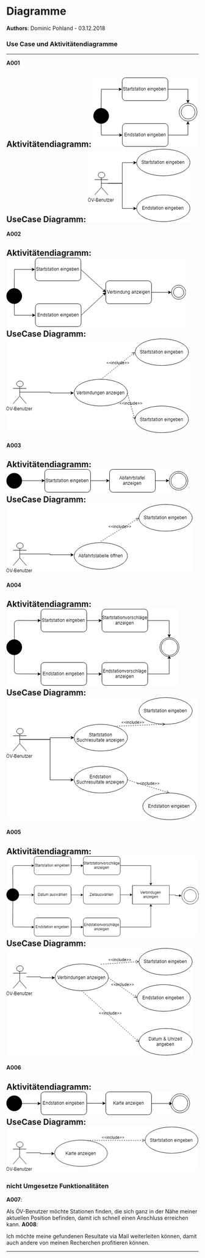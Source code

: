 # Diagramme
**Authors**: Dominic Pohland - 03.12.2018

### Use Case und Aktivitätendiagramme
---
**A001**

Aktivitätendiagramm:
![](https://github.com/EDGZTNSR/modul-318-student/raw/master/doc/A001Activitydiagram.png "A001")
UseCase Diagramm:
![](https://github.com/EDGZTNSR/modul-318-student/raw/master/doc/A001UseCase.png "A001")
---
**A002**

Aktivitätendiagramm:
![](https://github.com/EDGZTNSR/modul-318-student/raw/master/doc/A002Activitydiagram.png "A002")
UseCase Diagramm:
![](https://github.com/EDGZTNSR/modul-318-student/raw/master/doc/A002UseCase.png "A002")
---
**A003**

Aktivitätendiagramm:
![](https://github.com/EDGZTNSR/modul-318-student/raw/master/doc/A003Activitydiagram.png "A003")
UseCase Diagramm:
![](https://github.com/EDGZTNSR/modul-318-student/raw/master/doc/A003UseCase.png "A003")
---
**A004**

Aktivitätendiagramm:
![](https://github.com/EDGZTNSR/modul-318-student/raw/master/doc/A004Activitydiagram.png "A004")
UseCase Diagramm:
![](https://github.com/EDGZTNSR/modul-318-student/raw/master/doc/A004UseCase.png "A004")
---
**A005**

Aktivitätendiagramm:
![](https://github.com/EDGZTNSR/modul-318-student/raw/master/doc/A005Activitydiagram.png "A005")
UseCase Diagramm:
![](https://github.com/EDGZTNSR/modul-318-student/raw/master/doc/A005UseCase.png "A005")
---
**A006**

Aktivitätendiagramm:
![](https://github.com/EDGZTNSR/modul-318-student/raw/master/doc/A006Activitydiagram.png "A005")
UseCase Diagramm:
![](https://github.com/EDGZTNSR/modul-318-student/raw/master/doc/A006UseCase.png "A005")
---
### nicht Umgesetze Funktionalitäten

**A007**: 

Als ÖV-Benutzer möchte Stationen finden, die sich ganz in der Nähe meiner aktuellen Position befinden, damit ich schnell einen Anschluss erreichen kann.
**A008**: 

Ich möchte meine gefundenen Resultate via Mail weiterleiten können, damit auch andere von meinen Recherchen profitieren können.

---
